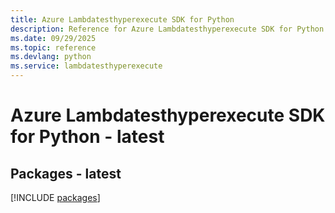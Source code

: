 ```yaml
---
title: Azure Lambdatesthyperexecute SDK for Python
description: Reference for Azure Lambdatesthyperexecute SDK for Python
ms.date: 09/29/2025
ms.topic: reference
ms.devlang: python
ms.service: lambdatesthyperexecute
---
```

# Azure Lambdatesthyperexecute SDK for Python - latest
## Packages - latest
[!INCLUDE [packages](lambdatesthyperexecute-index.md)]